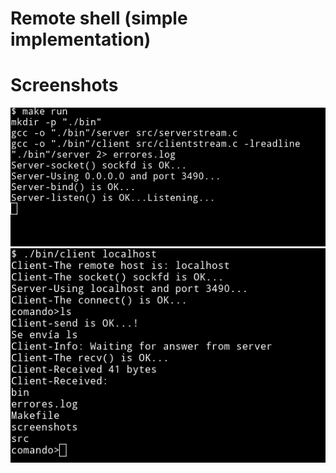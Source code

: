# Remote shell (simple implementation)

# Screenshots

![ScreenShot_server](screenshots/server.png)
![ScreenShot_client](screenshots/client.png)
